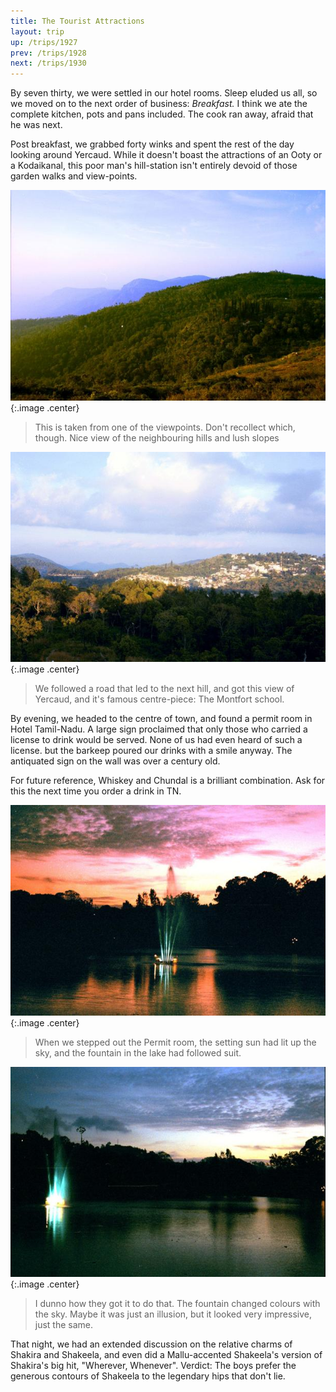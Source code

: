 ```yaml
---
title: The Tourist Attractions
layout: trip
up: /trips/1927
prev: /trips/1928
next: /trips/1930
---
```


By seven thirty, we were settled in our hotel rooms. Sleep eluded us all, so we moved on to the next order of business: _Breakfast._ I think we ate the complete kitchen, pots and pans included. The cook ran away, afraid that he was next.

Post breakfast, we grabbed forty winks and spent the rest of the day looking around Yercaud. While it doesn't boast the attractions of an Ooty or a Kodaikanal, this poor man's hill-station isn't entirely devoid of those garden walks and view-points.

![00007.jpg](/images/trips/yercaud/00007.jpg '00007.jpg'){:.image .center}

> This is taken from one of the viewpoints. Don't recollect which, though. Nice view of the neighbouring hills and lush slopes

![00008.jpg](/images/trips/yercaud/00008.jpg '00008.jpg'){:.image .center}

> We followed a road that led to the next hill, and got this view of Yercaud, and it's famous centre-piece: The Montfort school.



By evening, we headed to the centre of town, and found a permit room in Hotel Tamil-Nadu. A large sign proclaimed that only those who carried a license to drink would be served. None of us had even heard of such a license. but the barkeep poured our drinks with a smile anyway. The antiquated sign on the wall was over a century old.

For future reference, Whiskey and Chundal is a brilliant combination. Ask for this the next time you order a drink in TN.


![00009.jpg](/images/trips/yercaud/00009.jpg '00009.jpg'){:.image .center}
> When we stepped out the Permit room, the setting sun had lit up the sky, and the fountain in the lake had followed suit.

![00010.jpg](/images/trips/yercaud/00010.jpg '00010.jpg'){:.image .center}
> I dunno how they got it to do that. The fountain changed colours with the sky. Maybe it was just an illusion, but it looked very impressive, just the same.


That night, we had an extended discussion on the relative charms of Shakira and Shakeela, and even did a Mallu-accented Shakeela's version of Shakira's big hit, &quot;Wherever, Whenever&quot;. Verdict: The boys prefer the generous contours of Shakeela to the legendary hips that don't lie.


